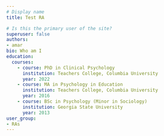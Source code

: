 ```yaml
---
# Display name
title: Test RA

# Is this the primary user of the site?
superuser: false
authors: 
- amar
bio: Who am I 
education:
  courses:
    - course: PhD in Clinical Psychology
      institution: Teachers College, Columbia University
      year: 2022
    - course: MA in Psychology in Education 
      institution: Teachers College, Columbia University
      year: 2016
    - course: BSc in Psychology (Minor in Sociology)
      institution: Georgia State University
      year: 2013
user_group: 
- RAs
---
```

